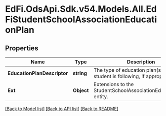 # EdFi.OdsApi.Sdk.v54.Models.All.EdFiStudentSchoolAssociationEducationPlan

## Properties

Name | Type | Description | Notes
------------ | ------------- | ------------- | -------------
**EducationPlanDescriptor** | **string** | The type of education plan(s) the student is following, if appropriate. | 
**Ext** | **Object** | Extensions to the StudentSchoolAssociationEducationPlan entity. | [optional] 

[[Back to Model list]](../../README.md#documentation-for-models) [[Back to API list]](../../README.md#documentation-for-api-endpoints) [[Back to README]](../../README.md)


